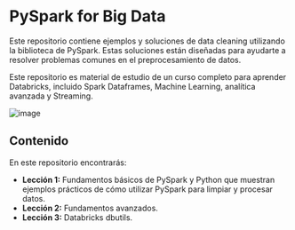# PySpark for Big Data

Este repositorio contiene ejemplos y soluciones de data cleaning utilizando la biblioteca de PySpark. Estas soluciones  están diseñadas para ayudarte a resolver problemas comunes en el preprocesamiento de datos.

Este repositorio es material de estudio de un curso completo para aprender Databricks, incluido Spark Dataframes, Machine Learning, analítica avanzada y Streaming.

![image](https://user-images.githubusercontent.com/73362049/232578890-690b3d6c-a073-4f05-b8f7-943a90cd2d8d.png)


## Contenido

En este repositorio encontrarás:

- **Lección 1:** Fundamentos básicos de PySpark y Python que muestran ejemplos prácticos de cómo utilizar PySpark para limpiar y procesar datos.
- **Lección 2:** Fundamentos avanzados.
- **Lección 3:** Databricks dbutils.

